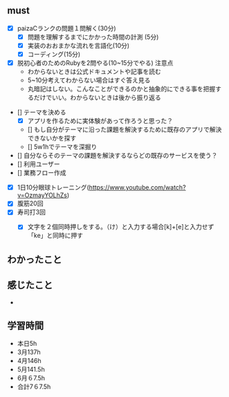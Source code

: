 

## must
- [x] paizaCランクの問題１問解く(30分)
  - [x] 問題を理解するまでにかかった時間の計測 (5分)
  - [x] 実装のおおまかな流れを言語化(10分)
  - [x] コーディング(15分)
- [x] 脱初心者のためのRubyを2問やる(10~15分でやる)
  注意点
   -  わからないときは公式ドキュメントや記事を読む
   -  5~10分考えてわからない場合はすぐ答え見る
   -  丸暗記はしない。こんなことができるのかと抽象的にできる事を把握するだけでいい。わからないときは後から振り返る
- [] テーマを決める  
  - [x] アプリを作るために実体験があって作ろうと思った？
  - [] もし自分がテーマに沿った課題を解決するために既存のアプリで解決できないかを探す
  - [] 5w1hでテーマを深掘り
- [] 自分ならそのテーマの課題を解決するならどの既存のサービスを使う？
- [] 利用ユーザー
- [] 業務フロー作成

  
 
- [x] 1日10分眼球トレーニング(https://www.youtube.com/watch?v=OzmayYOLhZs)
- [x] 腹筋20回
- [x] 寿司打3回
  - [x] 文字を２個同時押しをする。（け）と入力する場合[k]+[e]と入力せず「ke」と同時に押す


## わかったこと


## 感じたこと
- 


## 学習時間
  - 本日5h
  - 3月137h
  - 4月146h
  - 5月141.5h
  - 6月６7.5h　
  - 合計7６7.5h
    

